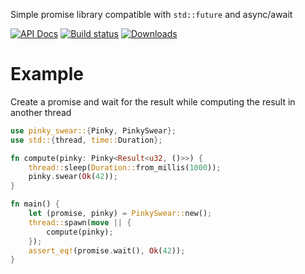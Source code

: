 Simple promise library compatible with `std::future` and async/await

[![API Docs](https://docs.rs/pinky-swear/badge.svg)](https://docs.rs/pinky-swear)
[![Build status](https://github.com/Keruspe/pinky-swear/workflows/Build%20and%20test/badge.svg)](https://github.com/Keruspe/pinky-swear/actions)
[![Downloads](https://img.shields.io/crates/d/pinky-swear.svg)](https://crates.io/crates/pinky-swear)

# Example

Create a promise and wait for the result while computing the result in another thread

```rust
use pinky_swear::{Pinky, PinkySwear};
use std::{thread, time::Duration};

fn compute(pinky: Pinky<Result<u32, ()>>) {
    thread::sleep(Duration::from_millis(1000));
    pinky.swear(Ok(42));
}

fn main() {
    let (promise, pinky) = PinkySwear::new();
    thread::spawn(move || {
        compute(pinky);
    });
    assert_eq!(promise.wait(), Ok(42));
}
```
